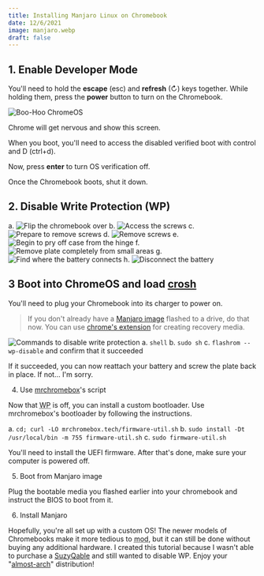```yaml
---
title: Installing Manjaro Linux on Chromebook
date: 12/6/2021
image: manjaro.webp
draft: false
---
```


## 1. Enable Developer Mode

You'll need to hold the **escape** (esc) and **refresh** (↻) keys together. While holding them, press the **power** button to turn on the Chromebook.

![Boo-Hoo ChromeOS](images/chromeosDev.webp)

Chrome will get nervous and show this screen.

When you boot, you'll need to access the disabled verified boot with control and D (ctrl+d).

Now, press **enter** to turn OS verification off.

Once the Chromebook boots, shut it down.

## 2. Disable Write Protection (WP)

  a. ![Flip the chromebook over](images/manjaro1.webp)
  b. ![Access the screws](images/manjaro2.webp)
  c. ![Prepare to remove screws](images/manjaro3.webp)
  d. ![Remove screws](images/manjaro4.webp)
  e. ![Begin to pry off case from the hinge](images/manjaro5.webp)
  f. ![Remove plate completely from small areas](images/manjaro6.webp)
  g. ![Find where the battery connects](images/manjaro7.webp)
  h. ![Disconnect the battery](images/manjaro8.webp)

## 3 Boot into ChromeOS and load [crosh](chrome-untrusted://crosh)

You'll need to plug your Chromebook into its charger to power on.

> If you don't already have a [Manjaro image](https://manjaro.org/download/) flashed to a drive, do that now. You can use [chrome's extension](https://chrome.google.com/webstore/detail/chromebook-recovery-utili/pocpnlppkickgojjlmhdmidojbmbodfm) for creating recovery media.

![Commands to disable write protection](images/manjaro9.webp)
  a. `shell`
  b. `sudo sh`
  c. `flashrom --wp-disable`
  and confirm that it succeeded

If it succeeded, you can now reattach your battery and screw the plate back in place. If not… I'm sorry.

4. Use [mrchromebox](https://mrchromebox.tech/)'s script

Now that <abbr title="Write Protection">WP</abbr> is off, you can install a custom bootloader. Use mrchromebox's bootloader by following the instructions.

  a. `cd; curl -LO mrchromebox.tech/firmware-util.sh`
  b. `sudo install -Dt /usr/local/bin -m 755 firmware-util.sh`
  c. `sudo firmware-util.sh`

You'll need to install the UEFI firmware. After that's done, make sure your computer is powered off.

5. Boot from Manjaro image

Plug the bootable media you flashed earlier into your chromebook and instruct the BIOS to boot from it.

6. Install Manjaro

Hopefully, you're all set up with a custom OS! The newer models of Chromebooks make it more tedious to <abbr title="modify">mod</abbr>, but it can still be done without buying any additional hardware. I created this tutorial because I wasn't able to purchase a [SuzyQable](https://www.sparkfun.com/products/retired/14746) and still wanted to disable WP. Enjoy your "[almost-arch](https://youtu.be/xmt96TTZAwc?t=2)" distribution!
